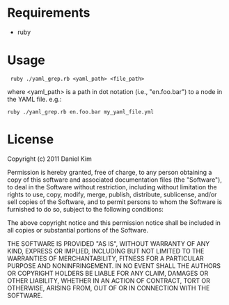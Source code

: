# Requirements

* ruby

# Usage

     ruby ./yaml_grep.rb <yaml_path> <file_path>

where <yaml_path> is a path in dot notation (i.e., "en.foo.bar") to a node in the YAML file.  e.g.:

    ruby ./yaml_grep.rb en.foo.bar my_yaml_file.yml

# License

Copyright (c) 2011 Daniel Kim

Permission is hereby granted, free of charge, to any person
obtaining a copy of this software and associated documentation
files (the "Software"), to deal in the Software without
restriction, including without limitation the rights to use,
copy, modify, merge, publish, distribute, sublicense, and/or sell
copies of the Software, and to permit persons to whom the
Software is furnished to do so, subject to the following
conditions:

The above copyright notice and this permission notice shall be
included in all copies or substantial portions of the Software.

THE SOFTWARE IS PROVIDED "AS IS", WITHOUT WARRANTY OF ANY KIND,
EXPRESS OR IMPLIED, INCLUDING BUT NOT LIMITED TO THE WARRANTIES
OF MERCHANTABILITY, FITNESS FOR A PARTICULAR PURPOSE AND
NONINFRINGEMENT. IN NO EVENT SHALL THE AUTHORS OR COPYRIGHT
HOLDERS BE LIABLE FOR ANY CLAIM, DAMAGES OR OTHER LIABILITY,
WHETHER IN AN ACTION OF CONTRACT, TORT OR OTHERWISE, ARISING
FROM, OUT OF OR IN CONNECTION WITH THE SOFTWARE.